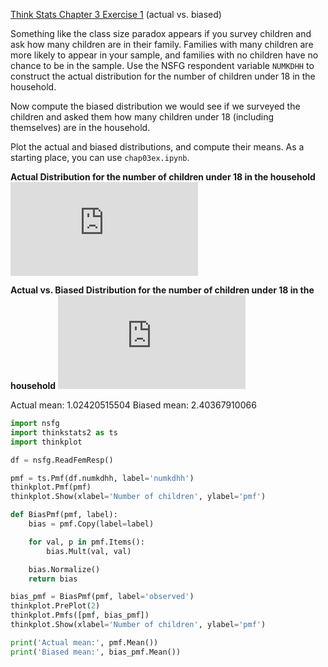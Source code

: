 [Think Stats Chapter 3 Exercise 1](http://greenteapress.com/thinkstats2/html/thinkstats2004.html#toc31) (actual vs. biased)

Something like the class size paradox appears if you survey children and ask how many children are in their family. Families with many children are more likely to appear in your sample, and families with no children have no chance to be in the sample.
Use the NSFG respondent variable `NUMKDHH` to construct the actual distribution for the number of children under 18 in the household.

Now compute the biased distribution we would see if we surveyed the children and asked them how many children under 18 (including themselves) are in the household.

Plot the actual and biased distributions, and compute their means. As a starting place, you can use `chap03ex.ipynb`.

**Actual Distribution for the number of children under 18 in the household**
![Actual](https://github.com/funkman95/img/actual.pdf)

**Actual vs. Biased Distribution for the number of children under 18 in the household**
![Actual vs Biased](https://github.com/funkman95/img/biased.pdf)

Actual mean: 1.02420515504
Biased mean: 2.40367910066

```Python
import nsfg
import thinkstats2 as ts
import thinkplot

df = nsfg.ReadFemResp()

pmf = ts.Pmf(df.numkdhh, label='numkdhh')
thinkplot.Pmf(pmf)
thinkplot.Show(xlabel='Number of children', ylabel='pmf')

def BiasPmf(pmf, label):
    bias = pmf.Copy(label=label)

    for val, p in pmf.Items():
        bias.Mult(val, val)

    bias.Normalize()
    return bias

bias_pmf = BiasPmf(pmf, label='observed')
thinkplot.PrePlot(2)
thinkplot.Pmfs([pmf, bias_pmf])
thinkplot.Show(xlabel='Number of children', ylabel='pmf')

print('Actual mean:', pmf.Mean())
print('Biased mean:', bias_pmf.Mean())
```
